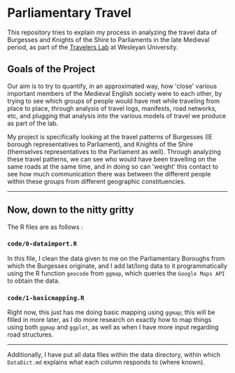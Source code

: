 # Parliamentary Travel

This repository tries to explain my process in analyzing the travel data of Burgesses and Knights of the Shire to Parliaments in the late Medieval period, as part of the [Travelers Lab](http://travelerslab.research.wesleyan.edu) at Wesleyan University.

## Goals of the Project

Our aim is to try to quantify, in an approximated way, how 'close' various important members of the Medieval English society were to each other, by trying to see which groups of people would have met while traveling from place to place, through analysis of travel logs, manifests, road networks, etc, and plugging that analysis into the various models of travel we produce as part of the lab.

My project is specifically looking at the travel patterns of Burgesses (IE borough representatives to Parliament), and Knights of the Shire (themselves representatives to the Parliament as well). Through analyzing these travel patterns, we can see who would have been travelling on the same roads at the same time, and in doing so can 'weight' this contact to see how much communication there was between the different people within these groups from different geographic constituencies.

---

## Now, down to the nitty gritty

The R files are as follows :

### `code/0-dataimport.R`

In this file, I clean the data given to me on the Parliamentary Boroughs from which the Burgesses originate, and I add lat/long data to it programmatically using the R function `geocode` from `ggmap`, which queries the `Google Maps API` to obtain the data.

### `code/1-basicmapping.R`

Right now, this just has me doing basic mapping using `ggmap`; this will be filled in more later, as I do more research on exactly how to map things using both `ggmap` and `ggplot`, as well as when I have more input regarding road structures.

---

Additionally, I have put all data files within the data directory, within which `DataDict.md` explains what each column responds to (where known).

